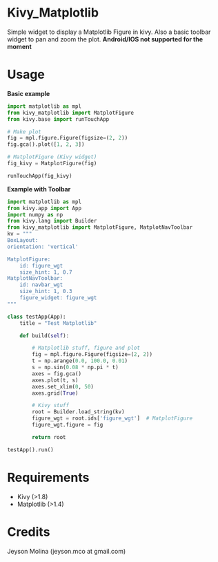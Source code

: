 Kivy_Matplotlib
===============

Simple widget to display a Matplotlib Figure in kivy. Also a basic toolbar widget to pan and zoom the plot.
**Android/IOS not supported for the moment**

Usage
======
**Basic example**
```python
import matplotlib as mpl
from kivy_matplotlib import MatplotFigure
from kivy.base import runTouchApp

# Make plot
fig = mpl.figure.Figure(figsize=(2, 2))
fig.gca().plot([1, 2, 3])

# MatplotFigure (Kivy widget)
fig_kivy = MatplotFigure(fig)

runTouchApp(fig_kivy)
```

**Example with Toolbar**

```python
import matplotlib as mpl
from kivy.app import App
import numpy as np
from kivy.lang import Builder
from kivy_matplotlib import MatplotFigure, MatplotNavToolbar
kv = """
BoxLayout:
orientation: 'vertical'

MatplotFigure:
    id: figure_wgt
    size_hint: 1, 0.7
MatplotNavToolbar:
    id: navbar_wgt
    size_hint: 1, 0.3
    figure_widget: figure_wgt
"""

class testApp(App):
    title = "Test Matplotlib"

    def build(self):

        # Matplotlib stuff, figure and plot
        fig = mpl.figure.Figure(figsize=(2, 2))
        t = np.arange(0.0, 100.0, 0.01)
        s = np.sin(0.08 * np.pi * t)
        axes = fig.gca()
        axes.plot(t, s)
        axes.set_xlim(0, 50)
        axes.grid(True)

        # Kivy stuff
        root = Builder.load_string(kv)
        figure_wgt = root.ids['figure_wgt']  # MatplotFigure
        figure_wgt.figure = fig

        return root

testApp().run()
```

Requirements
============

- Kivy (>1.8)
- Matplotlib (>1.4)

Credits
=======
Jeyson Molina (jeyson.mco at gmail.com)
